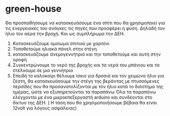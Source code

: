 # green-house
Θα προσπαθήσουμε να κατασκευάσουμε ένα σπίτι που θα χρησιμοποιεί για τις ενεργειακές του ανάγκες τις πηγές που προσφέρει
η φύση. Δηλαδή τον ήλιο τον αέρα την βροχή. Και ως συμπλήρωμα την ΔΕΗ.
1. Κατασκευάζουμε ομοίωμα σπιτιού με χαρτόνι
2. Τοποθετούμε ηλιακά πάνελ στην στέγη
3. κατασκευάζουμε ανεμογεννήτρια και την τοποθετούμε και αυτή στην οροφή
4. Συγκεντρώνουμε το νερό της βροχής και τα νερά του μπάνιου και τα στέλνουμε σε μια γεννήτρια
5. Επειδή το καλοκαίρι θέλουμε ίσκιο για δροσιά και τον χειμώνα ήλιο για ζέστη, θα κατασκευάσουμε την στέγη της βεράντας με
πτυσσόμενες περσίδες που θα προσανατολίζονται με τον ήλιο κατά το διάστημα της ημέρας, ώστε να εξυπηρετούνται τα
παραπάνω
Όλα τα παραπάνω ελέγχονται με ένα μικροεπεξεργαστή arduino και συνδέονται στο δίκτυο της ΔΕΗ. ( Η τάση που θα
χρησιμοποιήσουμε βέβαια θα είναι 12volt για λόγους ασφάλειας)
